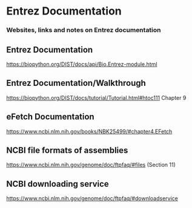# Entrez Documentation
### Websites, links and notes on Entrez documentation

## Entrez Documentation
https://biopython.org/DIST/docs/api/Bio.Entrez-module.html

## Entrez Documentation/Walkthrough
https://biopython.org/DIST/docs/tutorial/Tutorial.html#htoc111
Chapter 9

## eFetch Documentation
https://www.ncbi.nlm.nih.gov/books/NBK25499/#chapter4.EFetch

## NCBI file formats of assemblies
https://www.ncbi.nlm.nih.gov/genome/doc/ftpfaq/#files
(Section 11)

## NCBI downloading service
https://www.ncbi.nlm.nih.gov/genome/doc/ftpfaq/#downloadservice
